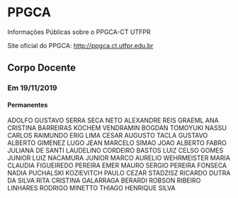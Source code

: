 # PPGCA
Informações Públicas sobre o PPGCA-CT UTFPR


Site oficial do PPGCA: <http://ppgca.ct.utfpr.edu.br>

## Corpo Docente

### Em 19/11/2019

#### Permanentes

ADOLFO GUSTAVO SERRA SECA NETO
ALEXANDRE REIS GRAEML
ANA CRISTINA BARREIRAS KOCHEM VENDRAMIN
BOGDAN TOMOYUKI NASSU
CARLOS RAIMUNDO ERIG LIMA
CESAR AUGUSTO TACLA
GUSTAVO ALBERTO GIMENEZ LUGO
JEAN MARCELO SIMAO
JOAO ALBERTO FABRO
JULIANA DE SANTI
LAUDELINO CORDEIRO BASTOS
LUIZ CELSO GOMES JUNIOR
LUIZ NACAMURA JUNIOR
MARCO AURELIO WEHRMEISTER
MARIA CLAUDIA FIGUEIREDO PEREIRA EMER
MAURO SERGIO PEREIRA FONSECA
NADIA PUCHALSKI KOZIEVITCH
PAULO CEZAR STADZISZ
RICARDO DUTRA DA SILVA
RITA CRISTINA GALARRAGA BERARDI
ROBSON RIBEIRO LINHARES
RODRIGO MINETTO
THIAGO HENRIQUE SILVA
